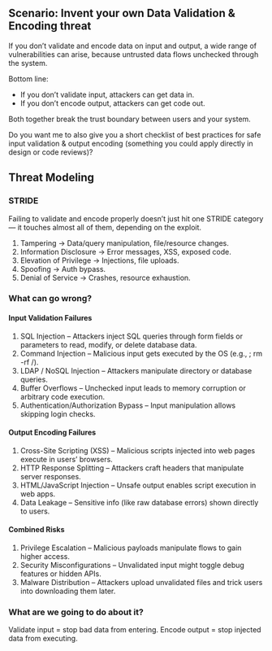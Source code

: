 ## Scenario: Invent your own Data Validation & Encoding threat

If you don’t validate and encode data on input and output, a wide range of vulnerabilities can arise, because untrusted data flows unchecked through the system. 

Bottom line:

- If you don’t validate input, attackers can get data in.
- If you don’t encode output, attackers can get code out.

Both together break the trust boundary between users and your system.

Do you want me to also give you a short checklist of best practices for safe input validation & output encoding (something you could apply directly in design or code reviews)?

## Threat Modeling

### STRIDE

Failing to validate and encode properly doesn’t just hit one STRIDE category — it touches almost all of them, depending on the exploit.

1. Tampering → Data/query manipulation, file/resource changes.
2. Information Disclosure → Error messages, XSS, exposed code.
3. Elevation of Privilege → Injections, file uploads.
4. Spoofing → Auth bypass.
5. Denial of Service → Crashes, resource exhaustion.

### What can go wrong?

#### Input Validation Failures

1. SQL Injection – Attackers inject SQL queries through form fields or parameters to read, modify, or delete database data.
2. Command Injection – Malicious input gets executed by the OS (e.g., ; rm -rf /).
3. LDAP / NoSQL Injection – Attackers manipulate directory or database queries.
4. Buffer Overflows – Unchecked input leads to memory corruption or arbitrary code execution.
5. Authentication/Authorization Bypass – Input manipulation allows skipping login checks.

#### Output Encoding Failures

1. Cross-Site Scripting (XSS) – Malicious scripts injected into web pages execute in users’ browsers.
2. HTTP Response Splitting – Attackers craft headers that manipulate server responses.
3. HTML/JavaScript Injection – Unsafe output enables script execution in web apps.
4. Data Leakage – Sensitive info (like raw database errors) shown directly to users.

#### Combined Risks

1. Privilege Escalation – Malicious payloads manipulate flows to gain higher access.
2. Security Misconfigurations – Unvalidated input might toggle debug features or hidden APIs.
3. Malware Distribution – Attackers upload unvalidated files and trick users into downloading them later.

### What are we going to do about it?

Validate input = stop bad data from entering.
Encode output = stop injected data from executing.
